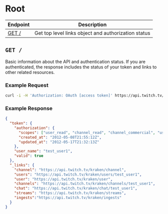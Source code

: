 # Root

| Endpoint | Description |
| ---- | --------------- |
| [GET /](/v3_resources/root.md#get-) | Get top level links object and authorization status |

## `GET /`

Basic information about the API and authentication status. If you are authenticated, the response includes the status of your token and links to other related resources.

### Example Request

```bash
curl -i -H 'Authorization: OAuth [access token]' https://api.twitch.tv/kraken
```

### Example Response

```json
{
  "token": {
    "authorization": {
      "scopes": ["user_read", "channel_read", "channel_commercial", "user_read"],
      "created_at": "2012-05-08T21:55:12Z",
      "updated_at": "2012-05-17T21:32:13Z"
    },
    "user_name": "test_user1",
    "valid": true
  },
  "_links": {
    "channel": "https://api.twitch.tv/kraken/channel",
    "users": "https://api.twitch.tv/kraken/users/test_user1",
    "user": "https://api.twitch.tv/kraken/user",
    "channels": "https://api.twitch.tv/kraken/channels/test_user1",
    "chat": "https://api.twitch.tv/kraken/chat/test_user1",
    "streams": "https://api.twitch.tv/kraken/streams",
    "ingests":"https://api.twitch.tv/kraken/ingests"
  }
}
```

